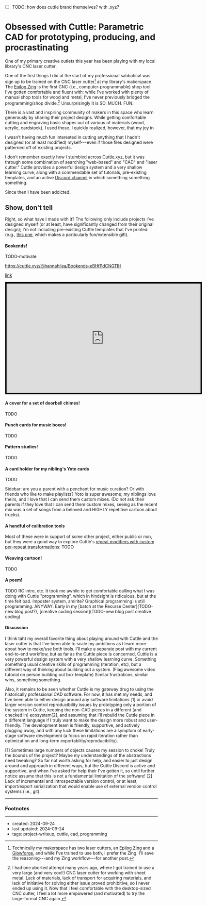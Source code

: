 - [ ] TODO: how does cuttle brand themselves? with .xyz? 

# Obsessed with Cuttle: Parametric CAD for prototyping, producing, and procrastinating

One of my primary creative outlets this year has been playing with my local library's CNC laser cutter.

One of the first things I did at the start of my professional sabbatical was sign up to be trained on the  CNC laser cutter[^cutters] at my library's makerspace. The [Epilog Zing](TODO) is the first CNC (i.e., computer-programmable) shop tool I've gotten comfortable and fluent with: while I've worked with plenty of manual shop tools for wood and metal, I've never previously bridged the programming/shop divide.[^attempt] Unsurprisingly it is SO. MUCH. FUN.

[^cutters]: Technically my makerspace has two laser cutters, an [Epilog Zing](LINK) and a [Glowforge](LINK), and while I've trained to use both, I prefer the Zing. I'll save the reasoning---and my Zing workflow---for another post.

[^attempt]: I had one aborted attempt many years ago, where I got trained to use a very large (and very cool!) CNC laser cutter for working with sheet metal. Lack of materials, lack of transport for acquiring materials, and lack of initiative for solving either issue proved prohibitive, so I never ended up using it. Now that I feel comfortable with the desktop-sized CNC cutter, I feel a lot more empowered (and motivated) to try the large-format CNC again.

There is a vast and inspiring community of makers in this space who learn generously by sharing their project designs. While getting comfortable cutting and engraving basic shapes out of various of materials (wood, acrylic, cardstock), I used those. I quickly realized, however, that my joy in 


 I wasn't having much fun interested in cutting anything that I hadn't designed (or at least modified) myself---even if those files designed were patterned off of existing projects.

I don't remember exactly how I stumbled across [Cuttle.xyz](http://cuttle.xyz), but it was through some combination of searching "web-based" and "CAD" and "laser cutter." Cuttle provides a powerful design system and a very shallow learning curve, along with a commendable set of tutorials, pre-existing templates, and an active [Discord channel](TODO) in which something something something.

Since then I have been addicted.

## Show, don't tell

Right, so what have I made with it? The following only include projects I've designed myself (or at least, have significantly changed from their original design); I'm not including pre-existing Cuttle templates that I've printed (e.g., [this one](TODO), which makes a particularly fun/extensible gift). 

#### Bookends!
TODO-motivate

https://cuttle.xyz/@hannahilea/Bookends-eBHfPdCNGTIH

[link](https://cuttle.xyz/@hannahilea/Bookends-eBHfPdCNGTIH)

<iframe style="width: 640px; height: 360px; overflow: hidden; border: 5px solid black" frameborder="0" src="https://cuttle.xyz/@hannahilea/Bookends-eBHfPdCNGTIH"></iframe>

#### A cover for a set of doorbell chimes!
TODO

#### Punch cards for music boxes!
TODO

#### Pattern studies!
TODO

#### A card holder for my nibling's Yoto cards
TODO

Sidebar: are you a parent with a penchant for music curation? Or with friends who like to make playlists? Yoto is super awesome; my niblings love theirs, and I love that I can send them custom mixes. (Do not ask their parents if they love that I can send them custom mixes, seeing as the recent mix was a set of songs from a beloved and HIGHLY repetitive cartoon about trucks). 

#### A handful of calibration tools
Most of these were in support of some other project, either public or non, but they were a good way to explore Cuttle's [repeat modifiers with custom per-repeat transformations](TODO):
TODO

#### Weaving cartoon!
TODO

#### A poem!
TODO
RC intro, etc. It took me awhile to get comfortable calling what I was doing with Cuttle "programming", which in hindsight is ridiculous, but at the time felt bad. Imposter system, amirite? Graphical programming is still programming. ANYWAY. Early in my [batch at the Recurse Center](TODO-new blog post?), [creative coding session](TODO-new blog post creative coding)


#### Discussion

I think taht my overall favorite thing about playing around with Cuttle and the laser cutter is that I've been able to scale my ambitions as I learn more about how to make/use both tools. I'll make a separate post with my current end-to-end workflow, but as far as the Cuttle piece is concerned, Cuttle is a very powerful design system with a very shallow learning curve. Something something usual creative skills of programming (iteration, etc), but a different way of thinking about building out a system. (Flag awesome video tutorial on person building out box template) Similar frustrations, similar wins, something something. 

Also, it remains to be seen whether Cuttle is my gateway drug to using the historically professional CAD software. For now, it has met my needs, and I've been able to either design around any software limitations [1] or avoid larger version control reproducibility issues by prototyping only a portion of the system in Cuttle, keeping the non-CAD pieces in a different (and checked in) ecosystem[2], and assuming that I'll rebuild the Cuttle piece in a different language if I truly want to make the design more robust and user-friendly. The development team is friendly, supportive, and actively plugging away, and with any luck these limitations are a symptom of early-stage software development (a focus on rapid iteration rather than optimization and long-term exportability/reproducibility). 


[1] Sometimes large numbers of objects causes my session to choke! Truly the bounds of the project? Maybe my understandings of the abstractions need tweaking? So far not worth asking for help, and easier to just design around and approach in different ways, but the Cuttle Discord is active and supportive, and when I've asked for help their I've gotten it, so until further notice assume that this is not a fundamental limitation of the software!
[2] Lack of incremental and introspectable version control, or at least, import/export serialization that would enable use of external version control systems (i.e., git). 

---
### Footnotes

<footnotes/>

--- 
- created: 2024-09-24
- last updated: 2024-09-24
- tags: project-writeup, cuttle, cad, programming
